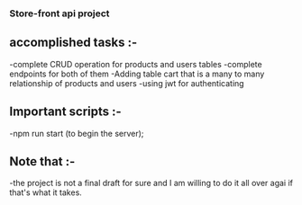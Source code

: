 ### Store-front api project 

## accomplished tasks :-
-complete CRUD operation for products and users tables
-complete endpoints for both of them
-Adding table cart that is a many to many relationship of products and users
-using jwt for authenticating

## Important scripts :- 
-npm run start (to begin the server);


## Note that :- 
-the project is not a final draft for sure and I am willing to do it all over agai if that's what it takes.